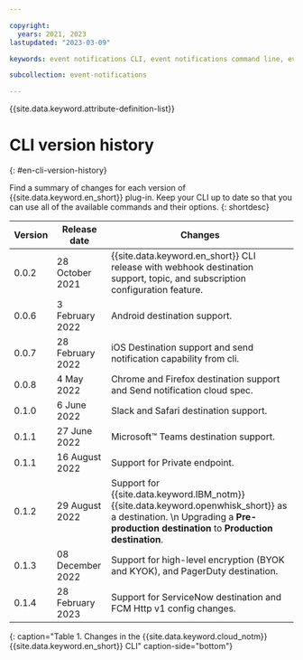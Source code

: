 ```yaml
---

copyright:
  years: 2021, 2023
lastupdated: "2023-03-09"

keywords: event notifications CLI, event notifications command line, event notifications terminal, event notifications shell, Event Notifications, en, en version history

subcollection: event-notifications

---
```


{{site.data.keyword.attribute-definition-list}}

# CLI version history
{: #en-cli-version-history}

Find a summary of changes for each version of {{site.data.keyword.en_short}} plug-in. Keep your CLI up to date so that you can use all of the available commands and their options.
{: shortdesc}

| Version    | Release date     | Changes                                                                  |
| ---------- | ---------------- | ------------------------------------------------------------------------ |
| 0.0.2      | 28 October 2021  | {{site.data.keyword.en_short}} CLI release with webhook destination support, topic, and subscription configuration feature. |
| 0.0.6      | 3 February 2022  | Android destination support.                                             |
| 0.0.7      | 28 February 2022 | iOS Destination support and send notification capability from cli.       |
| 0.0.8      | 4 May 2022       | Chrome and Firefox destination support and Send notification cloud spec. |
| 0.1.0      | 6 June 2022      | Slack and Safari destination support.                                    |
| 0.1.1      | 27 June 2022     | Microsoft&trade; Teams destination support.                                     |
| 0.1.1      | 16 August 2022   | Support for Private endpoint.                                            |
| 0.1.2      | 29 August 2022   | Support for {{site.data.keyword.IBM_notm}} {{site.data.keyword.openwhisk_short}} as a destination.  \n Upgrading a **Pre-production destination** to **Production destination**. |
| 0.1.3      | 08 December 2022 | Support for high-level encryption (BYOK and KYOK), and PagerDuty destination. |
| 0.1.4      | 28 February 2023 | Support for ServiceNow destination and FCM Http v1 config changes. |
{: caption="Table 1. Changes in the {{site.data.keyword.cloud_notm}} {{site.data.keyword.en_short}} CLI" caption-side="bottom"}
